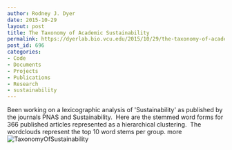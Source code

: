 ```yaml
---
author: Rodney J. Dyer
date: 2015-10-29
layout: post
title: The Taxonomy of Academic Sustainability
permalink: https://dyerlab.bio.vcu.edu/2015/10/29/the-taxonomy-of-academic-sustainability/index.html
post_id: 696
categories: 
- Code
- Documents
- Projects
- Publications
- Research
- sustainability
---
```

Been working on a lexicographic analysis of 'Sustainability' as published by the journals 
PNAS and 
Sustainability.  Here are the stemmed word forms for 366 published articles represented as a hierarchical clustering.  The wordclouds represent the top 10 word stems per group.
more
![TaxonomyOfSustainability](http://dyerlab.bio.vcu.edu/wp-content/uploads/sites/4831/2015/10/TaxonomyOfSustainability.png)
